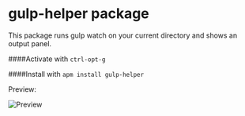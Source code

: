 # gulp-helper package

This package runs gulp watch on your current directory and shows an output panel.

####Activate with `ctrl-opt-g`

####Install with `apm install gulp-helper`

Preview:

![Preview](http://i.imgur.com/1arbOuo.png)
